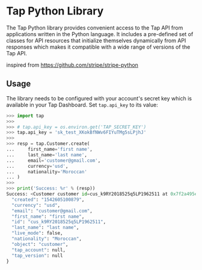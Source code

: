 # Tap Python Library

The Tap Python library provides convenient access to the Tap API from
applications written in the Python language. It includes a pre-defined set of
classes for API resources that initialize themselves dynamically from API
responses which makes it compatible with a wide range of versions of the Tap
API.

inspired from https://github.com/stripe/stripe-python

## Usage

The library needs to be configured with your account's secret key which is
available in your Tap Dashboard. Set `tap.api_key` to its
value:

``` python
>>> import tap
>>>
>>> # tap.api_key = os.environ.get('TAP_SECRET_KEY')
>>> tap.api_key = 'sk_test_XKokBfNWv6FIYuTMg5sLPjhJ'
>>>
>>> resp = tap.Customer.create(
...     first_name='first name',
...     last_name='last name',
...     email='customer@gmail.com',
...     currency='usd',
...     nationality='Moroccan'
... )
>>>
>>> print('Success: %r' % (resp))
Success: <Customer customer id=cus_k9RY2018525q5LP1962511 at 0x7f2a495e5990> JSON: {
  "created": "1542605100879",
  "currency": "usd",
  "email": "customer@gmail.com",
  "first_name": "first name",
  "id": "cus_k9RY2018525q5LP1962511",
  "last_name": "last name",
  "live_mode": false,
  "nationality": "Moroccan",
  "object": "customer",
  "tap_account": null,
  "tap_version": null
}
```